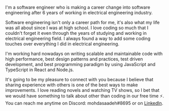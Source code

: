 I'm a software engineer who is making a career change into software engineering after 6 years of working in electrical engineering industry.

Software engineering isn't only a career path for me, it's also what my life was all about since I was at high school.
I love coding so much that I couldn't forget it even through the years of studying and working in electrical engineering field. I always found a way to add some coding touches over everything I did in electrical engineering.

I'm working hard nowadays on writing scalable and maintainable code with high performance, best design patterns and practices, test driven development, and best programming paradigm by using JavaScript and TypeScript in React and Node.js.

It's going to be my pleasure to connect with you because I believe that sharing experience with others is one of the best ways to make improvements. I love reading novels and watching TV shows, so I bet that we would have something to talk about other than coding in our free time ⚡️.
You can reach me anytime on Discord: mohdasaadeh#8695 or on [LinkedIn](https://www.linkedin.com/in/mohammad-saadeh-993993a8/).

<!---
mohdasaadeh/mohdasaadeh is a ✨ special ✨ repository because its `README.md` (this file) appears on your GitHub profile.
You can click the Preview link to take a look at your changes.
--->
